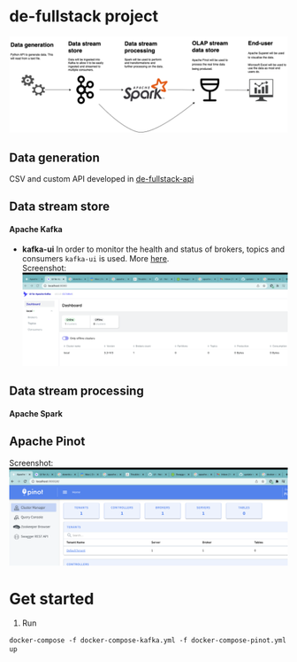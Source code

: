 # de-fullstack project
![de-fullstack architecture](./images/architecture.drawio.png?raw=true "Title")

## Data generation
CSV and custom API developed in [de-fullstack-api](https://github.com/knvsk/de-fullstack-api)
## Data stream store
#### Apache Kafka
 - **kafka-ui**
   In order to monitor the health and status of brokers, topics and consumers `kafka-ui` is used. More [here](https://github.com/provectus/kafka-ui).
   <br>
   Screenshot:
   ![kafka-ui-example](./images/kafka-ui-vanilla.png)

## Data stream processing
#### Apache Spark

## Apache Pinot
   Screenshot:
   ![pinot-example](./images/pinot-ui-vanilla.png)


# Get started
1. Run
```
docker-compose -f docker-compose-kafka.yml -f docker-compose-pinot.yml up
```

